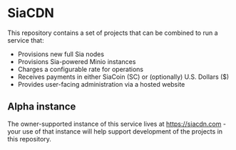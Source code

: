 # SiaCDN

This repository contains a set of projects that can be combined to run a service
that:

* Provisions new full Sia nodes
* Provisions Sia-powered Minio instances
* Charges a configurable rate for operations
* Receives payments in either SiaCoin (SC) or (optionally) U.S. Dollars ($)
* Provides user-facing administration via a hosted website


## Alpha instance

The owner-supported instance of this service lives at https://siacdn.com - your
use of that instance will help support development of the projects in this
repository.


## 
